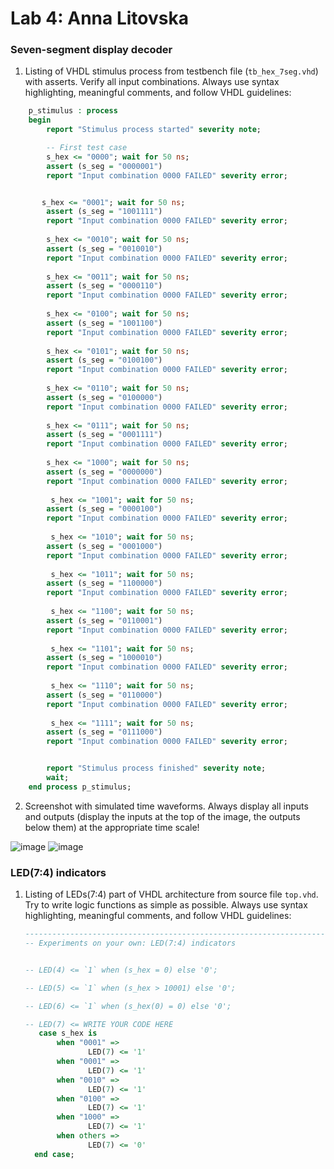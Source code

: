 # Lab 4: Anna Litovska

### Seven-segment display decoder

1. Listing of VHDL stimulus process from testbench file (`tb_hex_7seg.vhd`) with asserts. Verify all input combinations. Always use syntax highlighting, meaningful comments, and follow VHDL guidelines:

```vhdl
    p_stimulus : process
    begin
        report "Stimulus process started" severity note;

        -- First test case
        s_hex <= "0000"; wait for 50 ns;
        assert (s_seg = "0000001")
        report "Input combination 0000 FAILED" severity error;


       s_hex <= "0001"; wait for 50 ns;
        assert (s_seg = "1001111")
        report "Input combination 0000 FAILED" severity error;
        
        s_hex <= "0010"; wait for 50 ns;
        assert (s_seg = "0010010")
        report "Input combination 0000 FAILED" severity error;
        
        s_hex <= "0011"; wait for 50 ns;
        assert (s_seg = "0000110")
        report "Input combination 0000 FAILED" severity error;
        
        s_hex <= "0100"; wait for 50 ns;
        assert (s_seg = "1001100")
        report "Input combination 0000 FAILED" severity error;
        
        s_hex <= "0101"; wait for 50 ns;
        assert (s_seg = "0100100")
        report "Input combination 0000 FAILED" severity error;
        
        s_hex <= "0110"; wait for 50 ns;
        assert (s_seg = "0100000")
        report "Input combination 0000 FAILED" severity error;
        
        s_hex <= "0111"; wait for 50 ns;
        assert (s_seg = "0001111")
        report "Input combination 0000 FAILED" severity error;
        
        s_hex <= "1000"; wait for 50 ns;
        assert (s_seg = "0000000")
        report "Input combination 0000 FAILED" severity error;
        
         s_hex <= "1001"; wait for 50 ns;
        assert (s_seg = "0000100")
        report "Input combination 0000 FAILED" severity error;
        
         s_hex <= "1010"; wait for 50 ns;
        assert (s_seg = "0001000")
        report "Input combination 0000 FAILED" severity error;
        
         s_hex <= "1011"; wait for 50 ns;
        assert (s_seg = "1100000")
        report "Input combination 0000 FAILED" severity error;
        
         s_hex <= "1100"; wait for 50 ns;
        assert (s_seg = "0110001")
        report "Input combination 0000 FAILED" severity error;
        
         s_hex <= "1101"; wait for 50 ns;
        assert (s_seg = "1000010")
        report "Input combination 0000 FAILED" severity error;
        
         s_hex <= "1110"; wait for 50 ns;
        assert (s_seg = "0110000")
        report "Input combination 0000 FAILED" severity error;
        
         s_hex <= "1111"; wait for 50 ns;
        assert (s_seg = "0111000")
        report "Input combination 0000 FAILED" severity error;


        report "Stimulus process finished" severity note;
        wait;
    end process p_stimulus;
```

2. Screenshot with simulated time waveforms. Always display all inputs and outputs (display the inputs at the top of the image, the outputs below them) at the appropriate time scale!

 ![image](https://user-images.githubusercontent.com/99733524/157426206-62e73e33-39fd-4d2a-903d-30c248e7d936.png)
 ![image](https://user-images.githubusercontent.com/99733524/158064123-bd513b92-3e3f-44fb-9163-71ebb57db83f.png)


### LED(7:4) indicators

1. Listing of LEDs(7:4) part of VHDL architecture from source file `top.vhd`. Try to write logic functions as simple as possible. Always use syntax highlighting, meaningful comments, and follow VHDL guidelines:

   ```vhdl
   --------------------------------------------------------------------
   -- Experiments on your own: LED(7:4) indicators

   
   -- LED(4) <= `1` when (s_hex = 0) else '0';
   
   -- LED(5) <= `1` when (s_hex > 10001) else '0';

   -- LED(6) <= `1` when (s_hex(0) = 0) else '0';

   -- LED(7) <= WRITE YOUR CODE HERE
      case s_hex is
          when "0001" =>
                 LED(7) <= '1' 
          when "0001" =>
                 LED(7) <= '1'
          when "0010" =>
                 LED(7) <= '1'                
          when "0100" =>
                 LED(7) <= '1'
          when "1000" =>
                 LED(7) <= '1'
          when others => 
                 LED(7) <= '0'      
     end case;
